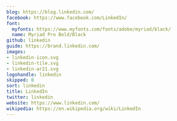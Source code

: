 ```yaml
---
blog: https://blog.linkedin.com/
facebook: https://www.facebook.com/LinkedIn/
font:
  myfonts: https://www.myfonts.com/fonts/adobe/myriad/black/
  name: Myriad Pro Bold/Black
github: linkedin
guide: https://brand.linkedin.com/
images:
- linkedin-icon.svg
- linkedin-tile.svg
- linkedin-ar21.svg
logohandle: linkedin
skipped: 0
sort: linkedin
title: LinkedIn
twitter: linkedin
website: https://www.linkedin.com/
wikipedia: https://en.wikipedia.org/wiki/LinkedIn
---
```

